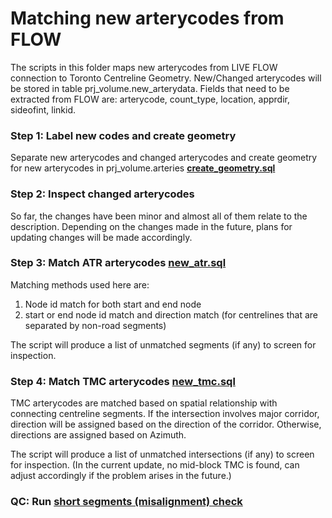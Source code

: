 # Matching new arterycodes from FLOW

The scripts in this folder maps new arterycodes from LIVE FLOW connection to Toronto Centreline Geometry.
New/Changed arterycodes will be stored in table prj_volume.new_arterydata. Fields that need to be extracted from FLOW are: arterycode, count_type, location, apprdir, sideofint, linkid.

### Step 1: Label new codes and create geometry  
Separate new arterycodes and changed arterycodes and create geometry for new arterycodes in prj_volume.arteries [**create_geometry.sql**](create_geometry.sql)  

### Step 2: Inspect changed arterycodes  
So far, the changes have been minor and almost all of them relate to the description. Depending on the changes made in the future, plans for updating changes will be made accordingly.

### Step 3: Match ATR arterycodes [**new_atr.sql**](new_atr.sql)  
Matching methods used here are:
1. Node id match for both start and end node 
2. start or end node id match and direction match (for centrelines that are separated by non-road segments)

The script will produce a list of unmatched segments (if any) to screen for inspection.

### Step 4: Match TMC arterycodes [**new_tmc.sql**](new_tmc.sql)  
TMC arterycodes are matched based on spatial relationship with connecting centreline segments. If the intersection involves major corridor, direction will be assigned based on the direction of the corridor. Otherwise, directions are assigned based on Azimuth.

The script will produce a list of unmatched intersections (if any) to screen for inspection. (In the current update, no mid-block TMC is found, can adjust accordingly if the problem arises in the future.)

### QC: Run [short segments (misalignment) check](../10_short-segs-corr.sql)  

